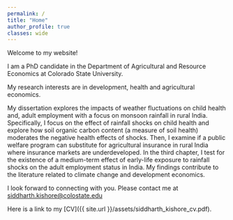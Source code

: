 ```yaml
---
permalink: /
title: "Home"
author_profile: true
classes: wide
---
```


Welcome to my website!

I am a PhD candidate in the Department of Agricultural and Resource Economics at Colorado State University.

My research interests are in development, health and agricultural economics.

My dissertation explores the impacts of weather fluctuations on child health and, adult employment with a focus on monsoon rainfall in rural India. Specifically, I focus on the effect of rainfall shocks on child health and explore how soil organic carbon content (a measure of soil health) moderates the negative health effects of shocks. Then, I examine if a public welfare program can substitute for agricultural insurance in rural India where insurance markets are underdeveloped. In the third chapter, I test for the existence of a medium-term effect of early-life exposure to rainfall shocks on the adult employment status in India. My findings contribute to the literature related to climate change and development economics.

I look forward to connecting with you. Please contact me at 
siddharth.kishore@colostate.edu

Here is a link to my [CV]({{ site.url }}/assets/siddharth_kishore_cv.pdf).
